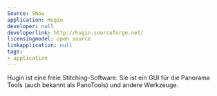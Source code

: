 ```yaml
---
Source: SNow
application: Hugin
developer: null
developerlink: http://hugin.sourceforge.net/
licensingmodel: open source
linkapplication: null
tags:
- application
---
```

Hugin ist eine freie Stitching-Software. Sie ist ein GUI für die Panorama Tools (auch bekannt als PanoTools) und andere Werkzeuge.
